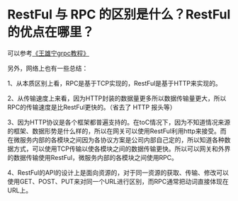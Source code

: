 # RestFul 与 RPC 的区别是什么？RestFul 的优点在哪里？

可以参考[《王雄宁grpc教程》](http://polygonx.top/wxning-blog/base/grpc/)

另外，网络上也有一些总结：

1、从本质区别上看，RPC是基于TCP实现的，RestFul是基于HTTP来实现的。

2、从传输速度上来看，因为HTTP封装的数据量更多所以数据传输量更大，所以RPC的传输速度是比RestFul更快的。（省去了 HTTP 报头等）

3、因为HTTP协议是各个框架都普遍支持的。在toC情况下，因为不知道情况来源的框架、数据形势是什么样的，所以在网关可以使用RestFul利用http来接受。而在微服务内部的各模块之间因为各协议方案是公司内部自己定的，所以知道各种数据方式，可以使用TCP传输以使各模块之间的数据传输更快。所以可以网关和外界的数据传输使用RestFul，微服务内部的各模块之间使用RPC。

4、RestFul的API的设计上是面向资源的，对于同一资源的获取、传输、修改可以使用GET、POST、PUT来对同一个URL进行区别，而RPC通常把动词直接体现在URL上。
